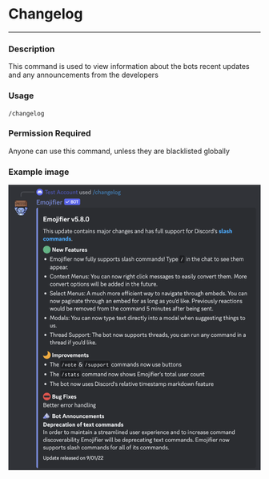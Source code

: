 # Changelog
---
### Description
This command is used to view information about the bots recent updates and any announcements from the developers
### Usage
```
/changelog 
```
### Permission Required
Anyone can use this command, unless they are blacklisted globally

### Example image
![changelog example](../images/changelog.png)
